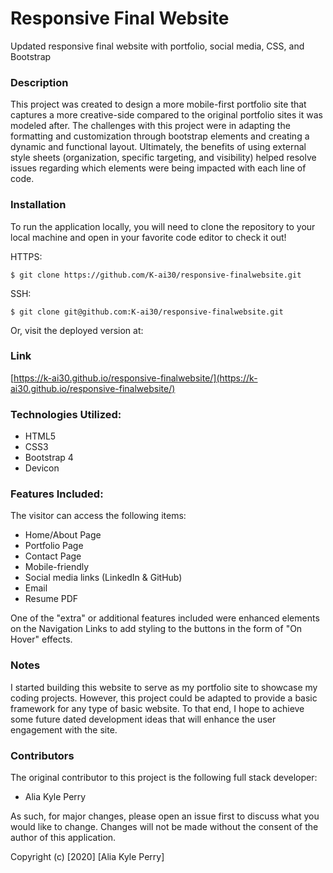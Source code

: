 # Responsive Final Website

Updated responsive final website with portfolio, social media, CSS, and Bootstrap

### Description

This project was created to design a more mobile-first portfolio site that captures a more creative-side compared to the original portfolio sites it was modeled after.  The challenges with this project were in adapting the formatting and customization through bootstrap elements and creating a dynamic and functional layout.  Ultimately, the benefits of using external style sheets (organization, specific targeting, and visibility) helped resolve issues regarding which elements were being impacted with each line of code.

### Installation

To run the application locally, you will need to clone the repository to your local machine and open in your favorite code editor to check it out!

HTTPS:

`$ git clone https://github.com/K-ai30/responsive-finalwebsite.git`

SSH:

`$ git clone git@github.com:K-ai30/responsive-finalwebsite.git`

Or, visit the deployed version at:

### Link

[https://k-ai30.github.io/responsive-finalwebsite/](https://k-ai30.github.io/responsive-finalwebsite/)

### Technologies Utilized:
* HTML5
* CSS3
* Bootstrap 4
* Devicon

### Features Included:

The visitor can access the following items:

- Home/About Page
- Portfolio Page
- Contact Page
- Mobile-friendly
- Social media links (LinkedIn & GitHub)
- Email
- Resume PDF

One of the "extra" or additional features included were enhanced elements on the Navigation Links to add styling to the buttons in the form of "On Hover" effects.

### Notes

I started building this website to serve as my portfolio site to showcase my coding projects. However, this project could be adapted to provide a basic framework for any type of basic website.  To that end, I hope to achieve some future dated development ideas that will enhance the user engagement with the site.

### Contributors

The original contributor to this project is the following full stack developer:

- Alia Kyle Perry

As such, for major changes, please open an issue first to discuss what you would like to change. Changes will not be made without the consent of the author of this application.

Copyright (c) [2020] [Alia Kyle Perry]